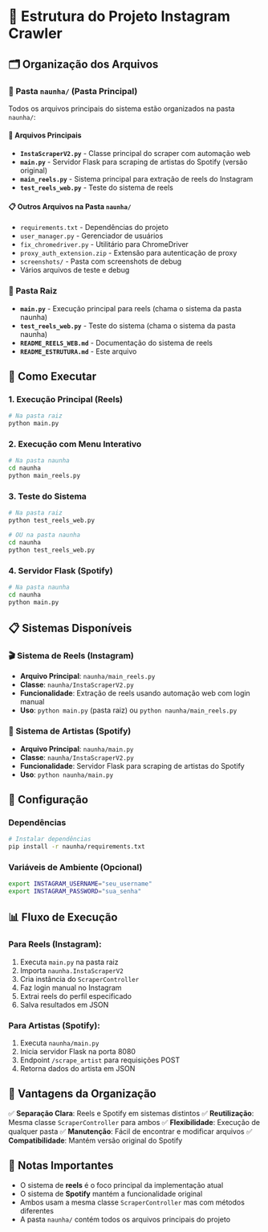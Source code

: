 # 📁 Estrutura do Projeto Instagram Crawler

## 🗂️ Organização dos Arquivos

### 📂 Pasta `naunha/` (Pasta Principal)
Todos os arquivos principais do sistema estão organizados na pasta `naunha/`:

#### 🔧 Arquivos Principais
- **`InstaScraperV2.py`** - Classe principal do scraper com automação web
- **`main.py`** - Servidor Flask para scraping de artistas do Spotify (versão original)
- **`main_reels.py`** - Sistema principal para extração de reels do Instagram
- **`test_reels_web.py`** - Teste do sistema de reels

#### 📋 Outros Arquivos na Pasta `naunha/`
- `requirements.txt` - Dependências do projeto
- `user_manager.py` - Gerenciador de usuários
- `fix_chromedriver.py` - Utilitário para ChromeDriver
- `proxy_auth_extension.zip` - Extensão para autenticação de proxy
- `screenshots/` - Pasta com screenshots de debug
- Vários arquivos de teste e debug

### 📂 Pasta Raiz
- **`main.py`** - Execução principal para reels (chama o sistema da pasta naunha)
- **`test_reels_web.py`** - Teste do sistema (chama o sistema da pasta naunha)
- **`README_REELS_WEB.md`** - Documentação do sistema de reels
- **`README_ESTRUTURA.md`** - Este arquivo

## 🚀 Como Executar

### 1. Execução Principal (Reels)
```bash
# Na pasta raiz
python main.py
```

### 2. Execução com Menu Interativo
```bash
# Na pasta naunha
cd naunha
python main_reels.py
```

### 3. Teste do Sistema
```bash
# Na pasta raiz
python test_reels_web.py

# OU na pasta naunha
cd naunha
python test_reels_web.py
```

### 4. Servidor Flask (Spotify)
```bash
# Na pasta naunha
cd naunha
python main.py
```

## 📋 Sistemas Disponíveis

### 🎬 Sistema de Reels (Instagram)
- **Arquivo Principal**: `naunha/main_reels.py`
- **Classe**: `naunha/InstaScraperV2.py`
- **Funcionalidade**: Extração de reels usando automação web com login manual
- **Uso**: `python main.py` (pasta raiz) ou `python naunha/main_reels.py`

### 🎵 Sistema de Artistas (Spotify)
- **Arquivo Principal**: `naunha/main.py`
- **Classe**: `naunha/InstaScraperV2.py`
- **Funcionalidade**: Servidor Flask para scraping de artistas do Spotify
- **Uso**: `python naunha/main.py`

## 🔧 Configuração

### Dependências
```bash
# Instalar dependências
pip install -r naunha/requirements.txt
```

### Variáveis de Ambiente (Opcional)
```bash
export INSTAGRAM_USERNAME="seu_username"
export INSTAGRAM_PASSWORD="sua_senha"
```

## 📊 Fluxo de Execução

### Para Reels (Instagram):
1. Executa `main.py` na pasta raiz
2. Importa `naunha.InstaScraperV2`
3. Cria instância do `ScraperController`
4. Faz login manual no Instagram
5. Extrai reels do perfil especificado
6. Salva resultados em JSON

### Para Artistas (Spotify):
1. Executa `naunha/main.py`
2. Inicia servidor Flask na porta 8080
3. Endpoint `/scrape_artist` para requisições POST
4. Retorna dados do artista em JSON

## 🎯 Vantagens da Organização

✅ **Separação Clara**: Reels e Spotify em sistemas distintos
✅ **Reutilização**: Mesma classe `ScraperController` para ambos
✅ **Flexibilidade**: Execução de qualquer pasta
✅ **Manutenção**: Fácil de encontrar e modificar arquivos
✅ **Compatibilidade**: Mantém versão original do Spotify

## 📝 Notas Importantes

- O sistema de **reels** é o foco principal da implementação atual
- O sistema de **Spotify** mantém a funcionalidade original
- Ambos usam a mesma classe `ScraperController` mas com métodos diferentes
- A pasta `naunha/` contém todos os arquivos principais do projeto

